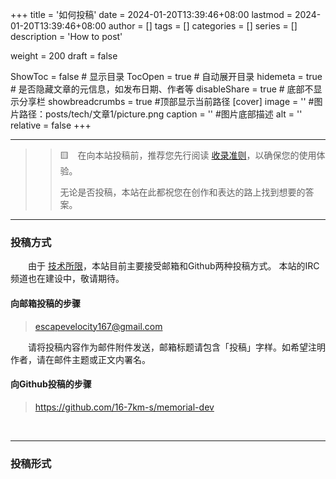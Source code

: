 +++
title = '如何投稿'
date = 2024-01-20T13:39:46+08:00
lastmod = 2024-01-20T13:39:46+08:00
author = []
tags = []
categories = []
series = []
description = 'How to post'

weight = 200
draft = false

ShowToc = false  # 显示目录
TocOpen = true # 自动展开目录
hidemeta = true # 是否隐藏文章的元信息，如发布日期、作者等
disableShare = true # 底部不显示分享栏
showbreadcrumbs = true #顶部显示当前路径
[cover]
    image = '' #图片路径：posts/tech/文章1/picture.png
    caption = '' #图片底部描述
    alt = ''
    relative = false
+++

----
> > :yellow_square:&emsp;在向本站投稿前，推荐您先行阅读 [收录准则][inclusion_principles]，以确保您的使用体验。  
> > 
> > 无论是否投稿，本站在此都祝您在创作和表达的路上找到想要的答案。  

[inclusion_principles]: ../inclusion_principles

----
### 投稿方式

&emsp;&emsp;由于 [技术所限][technical_limitations]，本站目前主要接受邮箱和Github两种投稿方式。
本站的IRC频道也在建设中，敬请期待。

[technical_limitations]: ../site_status

#### 向邮箱投稿的步骤

> escapevelocity167@gmail.com  

&emsp;&emsp;请将投稿内容作为邮件附件发送，邮箱标题请包含「投稿」字样。如希望注明作者，请在邮件主题或正文内署名。

#### 向Github投稿的步骤

> https://github.com/16-7km-s/memorial-dev

&emsp;&emsp;

----
### 投稿形式
&emsp;&emsp;



